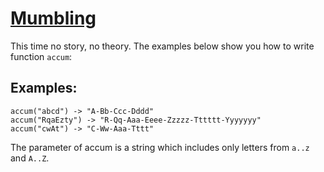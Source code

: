 # [Mumbling](https://www.codewars.com/kata/5667e8f4e3f572a8f2000039/solutions/javascript)

This time no story, no theory. The examples below show you how to write function `accum`:

## Examples:

```
accum("abcd") -> "A-Bb-Ccc-Dddd"
accum("RqaEzty") -> "R-Qq-Aaa-Eeee-Zzzzz-Tttttt-Yyyyyyy"
accum("cwAt") -> "C-Ww-Aaa-Tttt"
```

The parameter of accum is a string which includes only letters from `a..z` and `A..Z`.
